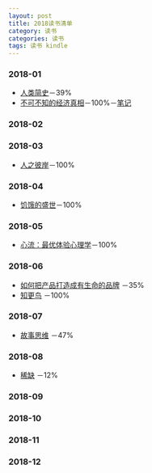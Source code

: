 ```yaml
---
layout: post
title: 2018读书清单
category: 读书
categories: 读书
tags: 读书 kindle
---
```


### 2018-01
* [人类简史]()－39%
* [不可不知的经济真相]()－100%－[笔记](/读书/笔记/2018/01/16/不可不知的经济真相_笔记.html "不可不知的经济真相_笔记")

### 2018-02

### 2018-03
* [人之彼岸]()－100%

### 2018-04
* [饥饿的盛世]()－100%

### 2018-05
* [心流：最优体验心理学]()－100%

### 2018-06
* [如何把产品打造成有生命的品牌]() －35%
* [知更鸟]() －100%

### 2018-07
* [故事思维]() －47%

### 2018-08
* [稀缺]() －12%

### 2018-09

### 2018-10

### 2018-11

### 2018-12
